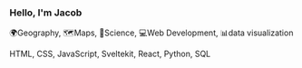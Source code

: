 ### Hello, I'm Jacob

🌍Geography, 🗺️Maps, 📡Science, 💻Web Development, 📊data visualization

HTML, CSS, JavaScript, Sveltekit, React, Python, SQL
